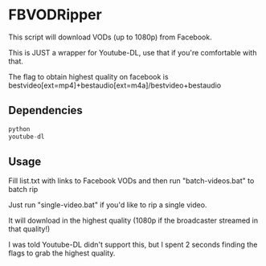 # FBVODRipper

This script will download VODs (up to 1080p) from Facebook.

This is JUST a wrapper for Youtube-DL, use that if you're comfortable with that.

The flag to obtain highest quality on facebook is bestvideo[ext=mp4]+bestaudio[ext=m4a]/bestvideo+bestaudio

## Dependencies


```python
python
youtube-dl
```

## Usage

Fill list.txt with links to Facebook VODs and then run "batch-videos.bat" to batch rip

Just run "single-video.bat" if you'd like to rip a single video.

It will download in the highest quality (1080p if the broadcaster streamed in that quality!)

I was told Youtube-DL didn't support this, but I spent 2 seconds finding the flags to grab the highest quality.
